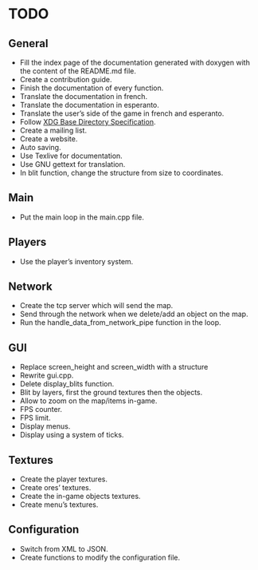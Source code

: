 TODO
====

General
-------
+ Fill the index page of the documentation generated with doxygen with the 
content of the README.md file.
+ Create a contribution guide.
+ Finish the documentation of every function.
+ Translate the documentation in french.
+ Translate the documentation in esperanto.
+ Translate the user’s side of the game in french and esperanto.
+ Follow [XDG Base Directory Specification](https://standards.freedesktop.org/basedir-spec/basedir-spec-latest.html).
+ Create a mailing list.
+ Create a website.
+ Auto saving.
+ Use Texlive for documentation.
+ Use GNU gettext for translation.
+ In blit function, change the structure from size to coordinates.

Main
----
+ Put the main loop in the main.cpp file.

Players
-------
+ Use the player’s inventory system.

Network
-------
+ Create the tcp server which will send the map.
+ Send through the network when we delete/add an object on the map.
+ Run the handle_data_from_network_pipe function in the loop.

GUI
---
+ Replace screen_height and screen_width with a structure
+ Rewrite gui.cpp.
+ Delete display_blits function.
+ Blit by layers, first the ground textures then the objects.
+ Allow to zoom on the map/items in-game.
+ FPS counter.
+ FPS limit.
+ Display menus.
+ Display using a system of ticks.

Textures
--------
+ Create the player textures.
+ Create ores’ textures.
+ Create the in-game objects textures.
+ Create menu’s textures.

Configuration
-------------
+ Switch from XML to JSON.
+ Create functions to modify the configuration file.
